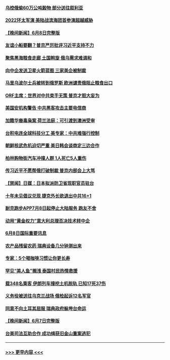 #### [乌控俄偷60万公吨榖物 部分送往叙利亚](../pages/prog202/a103450946.md?t=06091451) 
#### [2022环太军演 美陆战滨海团首参演超越威胁](../pages/prog202/a103450831.md?t=06091451) 
#### [【晚间新闻】6月8日完整版](../pages/prog202/a103450810.md?t=06091451) 
#### [友谊小船要翻？普京严厉批评习近平支持不力](../pages/prog202/a103450704.md?t=06091451) 
#### [聚焦黑海粮食走廊 土国斡旋 俄乌需求难调和](../pages/prog202/a103450686.md?t=06091451) 
#### [向中企发送卫星火箭蓝图 三家美企被制裁](../pages/prog202/a103450607.md?t=06091451) 
#### [马里乌波尔士兵被转到俄罗斯 欧洲谴责俄阻止粮食出口](../pages/prog202/a103450483.md?t=06091451) 
#### [ORF主席：世界对中共束手无策 普京才胆大妄为](../pages/prog202/a103450499.md?t=06091451) 
#### [美国安机构警告 中共黑客攻击主要电信商](../pages/prog202/a103450362.md?t=06091451) 
#### [加籍华裔毒枭案 荷兰法庭：可引渡到澳洲受审](../pages/prog202/a103450467.md?t=06091451) 
#### [台积电连全球科技分工 美专家：中共难强行控制](../pages/prog202/a103450476.md?t=06091451) 
#### [朝鲜核武危机迫切严重 美日韩会谈商定三边合作](../pages/prog202/a103450474.md?t=06091451) 
#### [柏林购物街汽车冲撞人群 1人死亡5人重伤](../pages/prog202/a103450465.md?t=06091451) 
#### [传习近平不愿帮俄打破制裁 普京内部会上大骂](../pages/prog202/a103450419.md?t=06091451) 
#### [【禁闻】日媒：日本拟派防卫省现职官员驻台](../pages/prog202/a103450378.md?t=06091451) 
#### [十年未见倡议兑现 捷克外长欲退出中共16+1](../pages/prog202/a103450272.md?t=06091451) 
#### [耐克跑步APP7月8日起停止大陆服务 跑友不舍](../pages/prog202/a103449957.md?t=06091451) 
#### [动用“黄金权力”意大利总理否决技术转中企](../pages/prog202/a103450256.md?t=06091451) 
#### [6月8日国际重要讯息](../pages/prog202/a103450135.md?t=06091451) 
#### [农产品残留农药 瑞典设备几分钟测出来](../pages/prog202/a103450171.md?t=06091451) 
#### [专家：5个喝咖啡习惯让你更长寿](../pages/prog202/a103450156.md?t=06091451) 
#### [罕见“美人鱼”搁浅 泰国村民热情救援](../pages/prog202/a103450160.md?t=06091451) 
#### [载348名乘客 伊朗列车撞挖土机脱轨 已知17死37伤](../pages/prog202/a103450066.md?t=06091451) 
#### [义务役被送往乌克兰战场 俄检起诉12名军官](../pages/prog202/a103450012.md?t=06091451) 
#### [同意不向土耳其屈服 瑞典政府躲垮台命运](../pages/prog202/a103450004.md?t=06091451) 
#### [【晚间新闻】6月7日完整版](../pages/prog202/a103449818.md?t=06091451) 
#### [台美司法互助合作 成功缉获旧金山重案逃犯](../pages/prog202/a103449867.md?t=06091451) 

----
#### [ >>> 更早内容 <<< ](../indexes/prog202-earlier.md)
